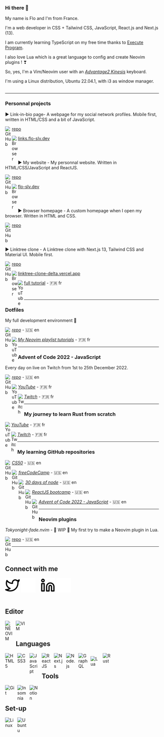 ### Hi there 👋
My name is Flo and I'm from France.

I'm a web developer in CSS + Tailwind CSS, JavaScript, React.js and Next.js (13).

I am currently learning TypeScript on my free time thanks to <a href="https://www.executeprogram.com" target="_blank">Execute Program</a>.

I also love Lua which is a great language to config and create Neovim plugins !  ❣

So, yes, I'm a Vim/Neovim user with an <i><a href="https://m.media-amazon.com/images/I/818T--WBwvL._AC_SL1500_.jpg" target="_blank">Advantage2 Kinesis</a></i> keyboard.

I'm using a Linux distribution, Ubuntu 22.04.1, with i3 as window manager.
<br /><br />

---

### Personnal projects

► Link-in-bio page- A webpage for my social network profiles. Mobile first, written in HTML/CSS and a bit of JavaScript.

<img align="left" alt="GitHub" width="22px" src="https://www.svgrepo.com/show/439171/github.svg" /><a href="https://github.com/Flo-Slv/link-in-bio" target="_blank">repo</a>

<img align="left" alt="Browser" width="20px" src="https://www.svgrepo.com/show/475640/chrome-color.svg" /><a href="https://links.flo-slv.dev" target="_blank">links.flo-slv.dev</a>

<br /><br />

► My website - My personnal website. Written in HTML/CSS/JavaScript and ReactJS.

<img align="left" alt="GitHub" width="22px" src="https://www.svgrepo.com/show/439171/github.svg" /><a href="https://github.com/Flo-Slv/website" target="_blank">repo</a>

<img align="left" alt="Browser" width="20px" src="https://www.svgrepo.com/show/475640/chrome-color.svg" /><a href="https://flo-slv.dev" target="_blank">flo-slv.dev</a>

<br /><br />

► Browser homepage - A custom homepage when I open my browser. Written in HTML and CSS.

<img align="left" alt="GitHub" width="22px" src="https://www.svgrepo.com/show/439171/github.svg" /><a href="https://github.com/Flo-Slv/browser-homepage" target="_blank">repo</a>

<br /><br />

► Linktree clone - A Linktree clone with Next.js 13, Tailwind CSS and Material UI. Mobile first.

<img align="left" alt="GitHub" width="22px" src="https://www.svgrepo.com/show/439171/github.svg" /><a href="https://github.com/Flo-Slv/linktree-clone" target="_blank">repo</a>

<img align="left" alt="Browser" width="20px" src="https://www.svgrepo.com/show/475640/chrome-color.svg" /><a href="https://linktree-clone-delta.vercel.app/" target="_blank">linktree-clone-delta.vercel.app</a>

<img align="left" alt="YouTube" width="20px" src="https://www.svgrepo.com/show/13671/youtube.svg" /><a href="https://www.youtube.com/watch?v=l5glLPA_nEo" target="_blank">full tutorial</a> - 🇫🇷 fr

<br />

---

### Dotfiles

My full development environment 🚀

<img align="left" alt="GitHub" width="22px" src="https://www.svgrepo.com/show/439171/github.svg" /><i><a href="https://github.com/Flo-Slv/Dotfiles" target="_blank">repo</a></i> - 🇺🇸 en

<img align="left" alt="YouTube" width="20px" src="https://www.svgrepo.com/show/13671/youtube.svg" /><i><a href="https://www.youtube.com/playlist?list=PLQ9SIeHxkTS5xpD3vJE5l5rR601ZScjJr" target="_blank">My Neovim playlist tutorials</a></i> - 🇫🇷 fr<br />

---

### Advent of Code 2022 - JavaScript

Every day on live on Twitch from 1st to 25th December 2022.

<img align="left" alt="GitHub" width="22px" src="https://www.svgrepo.com/show/439171/github.svg" /><i><a href="https://github.com/Flo-Slv/adventOfCode2022" target="_blank">repo</a></i> - 🇺🇸 en

<img align="left" alt="YouTube" width="20px" src="https://www.svgrepo.com/show/13671/youtube.svg" /><i><a href="https://www.youtube.com/playlist?list=PLQ9SIeHxkTS4vCBMC2bQJbvlJmCdqrlZe" target="_blank">YouTube</a></i> - 🇫🇷 fr

<img align="left" alt="Twitch" width="20px" src="https://www.svgrepo.com/show/448251/twitch.svg" /><i><a href="https://www.twitch.tv/lepr3z" target="_blank">Twitch</a></i> - 🇫🇷 fr

---

### My journey to learn Rust from scratch

<img align="left" alt="YouTube" width="20px" src="https://www.svgrepo.com/show/13671/youtube.svg" /><i><a href="https://www.youtube.com/playlist?list=PLQ9SIeHxkTS5gDeui5P_wPaOOQNYS0_p-" target="_blank">YouTube</a></i> - 🇫🇷 fr

<img align="left" alt="Twitch" width="20px" src="https://www.svgrepo.com/show/448251/twitch.svg" /><i><a href="https://www.twitch.tv/lepr3z" target="_blank">Twitch</a></i> - 🇫🇷 fr

---

### My learning GitHub repositories

<img align="left" alt="GitHub" width="22px" src="https://www.svgrepo.com/show/439171/github.svg" /><i><a href="https://github.com/Flo-Slv/CS50" target="_blank">CS50</a></i> - 🇺🇸 en

<img align="left" alt="GitHub" width="22px" src="https://www.svgrepo.com/show/439171/github.svg" /><i><a href="https://github.com/Flo-Slv/freeCodeCamp" target="_blank">freeCodeCamp</a></i> - 🇺🇸 en

<img align="left" alt="GitHub" width="22px" src="https://www.svgrepo.com/show/439171/github.svg" /><i><a href="https://github.com/Flo-Slv/30DaysOfNode" target="_blank">30 days of node</a></i> - 🇺🇸 en

<img align="left" alt="GitHub" width="22px" src="https://www.svgrepo.com/show/439171/github.svg" /><i><a href="https://github.com/Flo-Slv/ReactJS-bootcamp" target="_blank">ReactJS bootcamp</a></i> - 🇺🇸 en

<img align="left" alt="GitHub" width="22px" src="https://www.svgrepo.com/show/439171/github.svg" /><i><a href="https://github.com/Flo-Slv/adventOfCode2022" target="_blank">Advent of Code 2022 - JavaScript</a></i> - 🇺🇸 en

---

### Neovim plugins

<i>Tokyonight-fade.nvim</i> - 🚧 WIP 🚧 My first try to make a Neovim plugin in Lua.

<img align="left" alt="GitHub" width="22px" src="https://www.svgrepo.com/show/439171/github.svg" /><a href="https://github.com/Flo-Slv/adventOfCode2022" target="_blank">repo</a> - 🇺🇸 en<br />

---
<br />

## Connect with me
[![img_contact](./img/twitter-light.svg)](https://twitter.com/FloSlv1#gh-light-mode-only)
[![img_contact](./img/twitter-dark.svg)](https://twitter.com/FloSlv1#gh-dark-mode-only)
&nbsp;&nbsp;
[![img_contact](./img/linkedin-light.svg)](https://www.linkedin.com/in/flo-slv//#gh-light-mode-only)
[![img_contact](./img/linkedin-dark.svg)](https://www.linkedin.com/in/flo-slv//#gh-dark-mode-only)
<br><br>

## Editor
<img align="left" alt="NEOVIM" width="25px" src="https://upload.wikimedia.org/wikipedia/commons/thumb/0/07/Neovim-mark-flat.svg/1200px-Neovim-mark-flat.svg.png" style="padding-right:10px;" />
<img align="left" alt="VIM" width="30px" src="https://cdn.jsdelivr.net/gh/devicons/devicon/icons/vim/vim-original.svg" style="padding-right:10px;" />
<br><br>

## Languages
<img align="left" alt="HTML5" width="30px" src="https://cdn.jsdelivr.net/gh/devicons/devicon/icons/html5/html5-original.svg" style="padding-right:10px;" />
<img align="left" alt="CSS3" width="30px" src="https://cdn.jsdelivr.net/gh/devicons/devicon/icons/css3/css3-original.svg" style="padding-right:10px; padding-bottom:10px;" />
<img align="left" alt="JavaScript" width="30px" src="https://cdn.jsdelivr.net/gh/devicons/devicon/icons/javascript/javascript-original.svg" style="padding-right:10px;padding-bottom:10px;" />
<img align="left" alt="React JS" width="30px" src="https://cdn.jsdelivr.net/gh/devicons/devicon/icons/react/react-original.svg" style="padding-right:10px;" />
<img align="left" alt="Next.js" width="30px" src="https://res.cloudinary.com/startup-grind/image/upload/c_fill,dpr_2.0,f_auto,g_center,h_1080,q_100,w_1080/v1/gcs/platform-data-dsc/events/nextjs-boilerplate-logo.png" style="padding-right:10px;" />
<img align="left" alt="Node.js" width="30px" src="https://cdn.jsdelivr.net/gh/devicons/devicon/icons/nodejs/nodejs-original.svg" style="padding-right:10px;" />
<img align="left" alt="GraphQL" width="30px" src="https://cdn.jsdelivr.net/gh/devicons/devicon/icons/graphql/graphql-plain.svg" style="padding-right:10px;" />
<img align="left" alt="Lua" width="30px" src="https://cdn.jsdelivr.net/gh/devicons/devicon/icons/lua/lua-original-wordmark.svg" style="padding-right:10px;padding-top:10px;" />
<img align="left" alt="Rust" width="30px" src="https://prev.rust-lang.org/logos/rust-logo-512x512.png" style="padding-right:10px;" />
<br><br>

## Tools
<img align="left" alt="Git" width="30px" src="https://cdn.jsdelivr.net/gh/devicons/devicon/icons/git/git-original.svg" style="padding-right:10px;" />
<img align="left" alt="Insomnia" width="30px" src="https://seeklogo.com/images/I/insomnia-logo-A35E09EB19-seeklogo.com.png" style="padding-right:10px;" />
<img align="left" alt="Notion" width="30px" src="https://upload.wikimedia.org/wikipedia/commons/thumb/e/e9/Notion-logo.svg/2048px-Notion-logo.svg.png" style="padding-right:10px;" />
<br><br>

## Set-up
<img align="left" alt="Linux" width="30px" src="https://cdn.jsdelivr.net/gh/devicons/devicon/icons/linux/linux-original.svg" style="padding-right:10px;" />
<img align="left" alt="Ubuntu" width="30px" src="https://cdn.jsdelivr.net/gh/devicons/devicon/icons/ubuntu/ubuntu-plain.svg" style="padding-right:10px;" />
